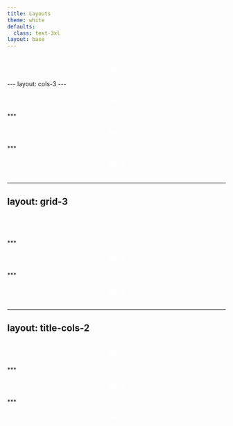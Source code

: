 ```yaml
---
title: Layouts
theme: white
defaults:
  class: text-3xl 
layout: base
---
```

<style>
.slot-box {
  flex-grow: 1; 
  display: flex; 
  align-items: center; 
  justify-content: center; 
  color: white; 
  font-weight:600; 
  padding: 20px;"
}
</style>

<div class="slot-box" style="background-color: var(--color-indigo)">
  Slot 1
</div>
---
layout: cols-3
---
<style>
.slot-box {
  flex-grow: 1; 
  display: flex; 
  align-items: center; 
  justify-content: center; 
  color: white; 
  font-weight:600; 
  padding: 20px;"
}
</style>


<div class="slot-box" style="background-color: var(--color-indigo)">
  Slot 1
</div>
***
<div class="slot-box" style="background-color: var(--color-purple)">
  Slot 2
</div>
***
<div class="slot-box" style="background-color: var(--color-pink)">
  Slot 3
</div>

---
layout: grid-3
---
<style>
.slot-box {
  flex-grow: 1; 
  display: flex; 
  align-items: center; 
  justify-content: center; 
  color: white; 
  font-weight:600; 
  padding: 20px;"
}
</style>

<div class="slot-box" style="background-color: var(--color-indigo)">
  Slot 1
</div>
***
<div class="slot-box" style="background-color: var(--color-purple)">
  Slot 2
</div>
***
<div class="slot-box" style="background-color: var(--color-pink)">
  Slot 3
</div>

---
layout: title-cols-2
---
<style>
.slot-box {
  flex-grow: 1; 
  display: flex; 
  align-items: center; 
  justify-content: center; 
  color: white; 
  font-weight:600; 
  padding: 20px;"
}
</style>

<div class="slot-box" style="background-color: var(--color-indigo)">
  Slot 1
</div>
***
<div class="slot-box" style="background-color: var(--color-purple)">
  Slot 2
</div>
***
<div class="slot-box" style="background-color: var(--color-pink)">
  Slot 3
</div>
